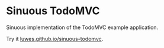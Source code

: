 # Sinuous TodoMVC

Sinuous implementation of the TodoMVC example application.

Try it [luwes.github.io/sinuous-todomvc](https://luwes.github.io/sinuous-todomvc).
